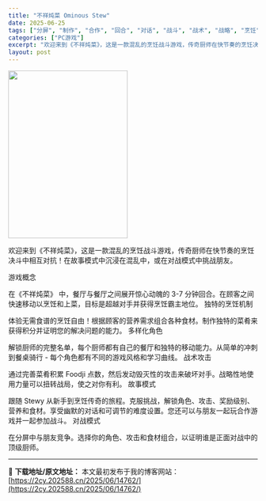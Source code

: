 ```yaml
---
title: "不祥炖菜 Ominous Stew"
date: 2025-06-25
tags: ["分屏", "制作", "合作", "回合", "对话", "战斗", "战术", "战略", "烹饪", "破坏"]
categories: ["PC游戏"]
excerpt: "欢迎来到《不祥炖菜》，这是一款混乱的烹饪战斗游戏，传奇厨师在快节奏的烹饪决斗中相互对抗！在故事模式中沉浸在混乱中，或在对战模式中挑战朋友。 游戏概念 在《不祥炖菜》 中，餐厅与餐厅之间展开惊心动魄的 3-7 分钟回合。在顾客之间快速移动以烹饪和上菜，目标是超越对手并获得烹饪霸主地位。 独特的烹饪机制&hellip;"
layout: post
---
```


<img class="aligncenter size-full wp-image-14763" src="https://2cy.202588.cn/wp-content/uploads/2025/06/2025062503223712.jpg" alt="" width="241" height="339" />

欢迎来到《不祥炖菜》，这是一款混乱的烹饪战斗游戏，传奇厨师在快节奏的烹饪决斗中相互对抗！在故事模式中沉浸在混乱中，或在对战模式中挑战朋友。

游戏概念

在《不祥炖菜》 中，餐厅与餐厅之间展开惊心动魄的 3-7 分钟回合。在顾客之间快速移动以烹饪和上菜，目标是超越对手并获得烹饪霸主地位。
独特的烹饪机制

体验无需食谱的烹饪自由！根据顾客的营养需求组合各种食材。制作独特的菜肴来获得积分并证明您的解决问题的能力。
多样化角色

解锁厨师的完整名单，每个厨师都有自己的餐厅和独特的移动能力。从简单的冲刺到餐桌骑行 - 每个角色都有不同的游戏风格和学习曲线。
战术攻击

通过完善菜肴积累 Foodji 点数，然后发动毁灭性的攻击来破坏对手。战略性地使用力量可以扭转战局，使之对你有利。
故事模式

跟随 Stewy 从新手到烹饪传奇的旅程。克服挑战，解锁角色、攻击、奖励级别、营养和食材。享受幽默的对话和可调节的难度设置。您还可以与朋友一起玩合作游戏并一起参加战斗。
对战模式

在分屏中与朋友竞争。选择你的角色、攻击和食材组合，以证明谁是正面对战中的顶级厨师。

---
📖 **下载地址/原文地址：** 本文最初发布于我的博客网站：[https://2cy.202588.cn/2025/06/14762/](https://2cy.202588.cn/2025/06/14762/)
